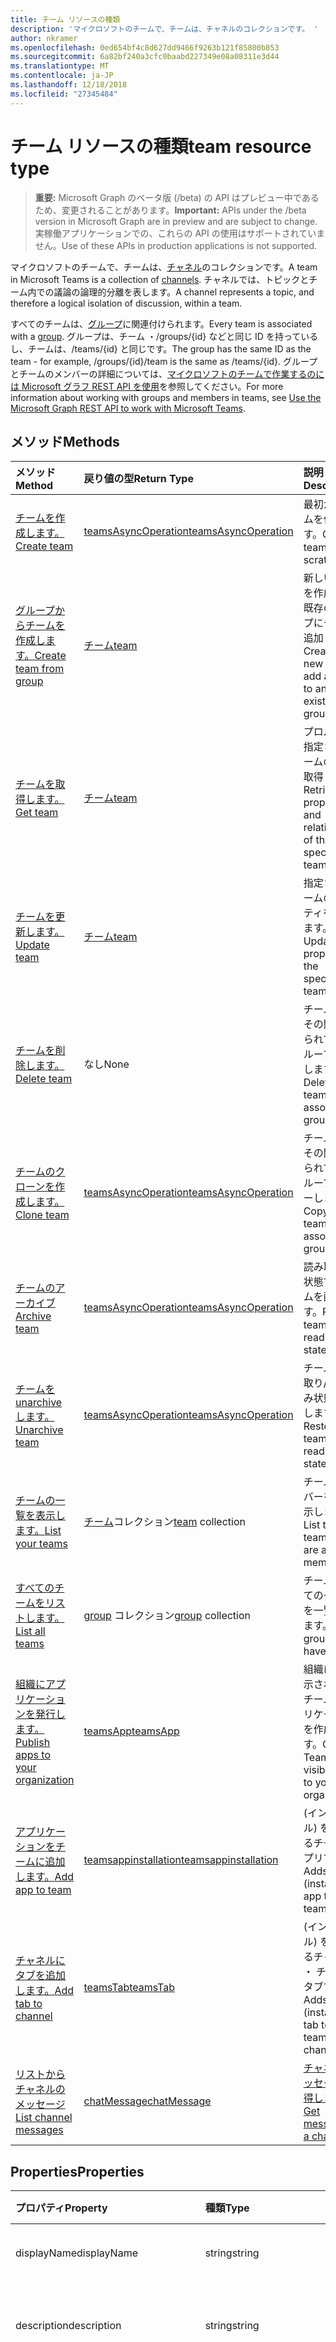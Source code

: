 ```yaml
---
title: チーム リソースの種類
description: 'マイクロソフトのチームで、チームは、チャネルのコレクションです。 '
author: nkramer
ms.openlocfilehash: 0ed654bf4c8d627dd9466f9263b121f85800b853
ms.sourcegitcommit: 6a82bf240a3cfc0baabd227349e08a08311e3d44
ms.translationtype: MT
ms.contentlocale: ja-JP
ms.lasthandoff: 12/18/2018
ms.locfileid: "27345484"
---
```

# <a name="team-resource-type"></a><span data-ttu-id="11e5d-103">チーム リソースの種類</span><span class="sxs-lookup"><span data-stu-id="11e5d-103">team resource type</span></span>

> <span data-ttu-id="11e5d-104">**重要:** Microsoft Graph のベータ版 (/beta) の API はプレビュー中であるため、変更されることがあります。</span><span class="sxs-lookup"><span data-stu-id="11e5d-104">**Important:** APIs under the /beta version in Microsoft Graph are in preview and are subject to change.</span></span> <span data-ttu-id="11e5d-105">実稼働アプリケーションでの、これらの API の使用はサポートされていません。</span><span class="sxs-lookup"><span data-stu-id="11e5d-105">Use of these APIs in production applications is not supported.</span></span>

<span data-ttu-id="11e5d-106">マイクロソフトのチームで、チームは、[チャネル](channel.md)のコレクションです。</span><span class="sxs-lookup"><span data-stu-id="11e5d-106">A team in Microsoft Teams is a collection of [channels](channel.md).</span></span> <span data-ttu-id="11e5d-107">チャネルでは、トピックとチーム内での議論の論理的分離を表します。</span><span class="sxs-lookup"><span data-stu-id="11e5d-107">A channel represents a topic, and therefore a logical isolation of discussion, within a team.</span></span>

<span data-ttu-id="11e5d-108">すべてのチームは、[グループ](../resources/group.md)に関連付けられます。</span><span class="sxs-lookup"><span data-stu-id="11e5d-108">Every team is associated with a [group](../resources/group.md).</span></span>
<span data-ttu-id="11e5d-109">グループは、チーム ・/groups/{id} などと同じ ID を持っているし、チームは、/teams/{id} と同じです。</span><span class="sxs-lookup"><span data-stu-id="11e5d-109">The group has the same ID as the team - for example, /groups/{id}/team is the same as /teams/{id}.</span></span>
<span data-ttu-id="11e5d-110">グループとチームのメンバーの詳細については、[マイクロソフトのチームで作業するのには Microsoft グラフ REST API を使用](teams-api-overview.md)を参照してください。</span><span class="sxs-lookup"><span data-stu-id="11e5d-110">For more information about working with groups and members in teams, see [Use the Microsoft Graph REST API to work with Microsoft Teams](teams-api-overview.md).</span></span>

## <a name="methods"></a><span data-ttu-id="11e5d-111">メソッド</span><span class="sxs-lookup"><span data-stu-id="11e5d-111">Methods</span></span>

| <span data-ttu-id="11e5d-112">メソッド</span><span class="sxs-lookup"><span data-stu-id="11e5d-112">Method</span></span>       | <span data-ttu-id="11e5d-113">戻り値の型</span><span class="sxs-lookup"><span data-stu-id="11e5d-113">Return Type</span></span>  |<span data-ttu-id="11e5d-114">説明</span><span class="sxs-lookup"><span data-stu-id="11e5d-114">Description</span></span>|
|:---------------|:--------|:----------|
|[<span data-ttu-id="11e5d-115">チームを作成します。</span><span class="sxs-lookup"><span data-stu-id="11e5d-115">Create team</span></span>](../api/team-post.md) | [<span data-ttu-id="11e5d-116">teamsAsyncOperation</span><span class="sxs-lookup"><span data-stu-id="11e5d-116">teamsAsyncOperation</span></span>](teamsasyncoperation.md) | <span data-ttu-id="11e5d-117">最初からチームを作成します。</span><span class="sxs-lookup"><span data-stu-id="11e5d-117">Create a team from scratch.</span></span> |
|[<span data-ttu-id="11e5d-118">グループからチームを作成します。</span><span class="sxs-lookup"><span data-stu-id="11e5d-118">Create team from group</span></span>](../api/team-put-teams.md) | [<span data-ttu-id="11e5d-119">チーム</span><span class="sxs-lookup"><span data-stu-id="11e5d-119">team</span></span>](team.md) | <span data-ttu-id="11e5d-120">新しいチームを作成または既存のグループにチームを追加します。</span><span class="sxs-lookup"><span data-stu-id="11e5d-120">Create a new team, or add a team to an existing group.</span></span>|
|[<span data-ttu-id="11e5d-121">チームを取得します。</span><span class="sxs-lookup"><span data-stu-id="11e5d-121">Get team</span></span>](../api/team-get.md) | [<span data-ttu-id="11e5d-122">チーム</span><span class="sxs-lookup"><span data-stu-id="11e5d-122">team</span></span>](team.md) | <span data-ttu-id="11e5d-123">プロパティと指定されたチームの関係を取得します。</span><span class="sxs-lookup"><span data-stu-id="11e5d-123">Retrieve the properties and relationships of the specified team.</span></span>|
|[<span data-ttu-id="11e5d-124">チームを更新します。</span><span class="sxs-lookup"><span data-stu-id="11e5d-124">Update team</span></span>](../api/team-update.md) | [<span data-ttu-id="11e5d-125">チーム</span><span class="sxs-lookup"><span data-stu-id="11e5d-125">team</span></span>](team.md) |<span data-ttu-id="11e5d-126">指定されたチームのプロパティを更新します。</span><span class="sxs-lookup"><span data-stu-id="11e5d-126">Update the properties of the specified team.</span></span> |
|[<span data-ttu-id="11e5d-127">チームを削除します。</span><span class="sxs-lookup"><span data-stu-id="11e5d-127">Delete team</span></span>](/graph/api/group-delete?view=graph-rest-1.0) | <span data-ttu-id="11e5d-128">なし</span><span class="sxs-lookup"><span data-stu-id="11e5d-128">None</span></span> |<span data-ttu-id="11e5d-129">チームおよびその関連付けられているグループを削除します。</span><span class="sxs-lookup"><span data-stu-id="11e5d-129">Delete the team and its associated group.</span></span> |
|[<span data-ttu-id="11e5d-130">チームのクローンを作成します。</span><span class="sxs-lookup"><span data-stu-id="11e5d-130">Clone team</span></span>](../api/team-clone.md) | [<span data-ttu-id="11e5d-131">teamsAsyncOperation</span><span class="sxs-lookup"><span data-stu-id="11e5d-131">teamsAsyncOperation</span></span>](../resources/teamsasyncoperation.md) |<span data-ttu-id="11e5d-132">チームおよびその関連付けられているグループをコピーします。</span><span class="sxs-lookup"><span data-stu-id="11e5d-132">Copy the team and its associated group.</span></span> |
|[<span data-ttu-id="11e5d-133">チームのアーカイブ</span><span class="sxs-lookup"><span data-stu-id="11e5d-133">Archive team</span></span>](../api/team-archive.md) | [<span data-ttu-id="11e5d-134">teamsAsyncOperation</span><span class="sxs-lookup"><span data-stu-id="11e5d-134">teamsAsyncOperation</span></span>](../resources/teamsasyncoperation.md) |<span data-ttu-id="11e5d-135">読み取り専用状態で、チームを配置します。</span><span class="sxs-lookup"><span data-stu-id="11e5d-135">Put the team in a read-only state.</span></span> |
|[<span data-ttu-id="11e5d-136">チームを unarchive します。</span><span class="sxs-lookup"><span data-stu-id="11e5d-136">Unarchive team</span></span>](../api/team-unarchive.md) | [<span data-ttu-id="11e5d-137">teamsAsyncOperation</span><span class="sxs-lookup"><span data-stu-id="11e5d-137">teamsAsyncOperation</span></span>](../resources/teamsasyncoperation.md) |<span data-ttu-id="11e5d-138">チームを読み取り/書き込み状態に復元します。</span><span class="sxs-lookup"><span data-stu-id="11e5d-138">Restore the team to a read-write state.</span></span> |
|[<span data-ttu-id="11e5d-139">チームの一覧を表示します。</span><span class="sxs-lookup"><span data-stu-id="11e5d-139">List your teams</span></span>](../api/user-list-joinedteams.md) | <span data-ttu-id="11e5d-140">[チーム](team.md)コレクション</span><span class="sxs-lookup"><span data-stu-id="11e5d-140">[team](team.md) collection</span></span> | <span data-ttu-id="11e5d-141">チームのメンバーを一覧表示します。</span><span class="sxs-lookup"><span data-stu-id="11e5d-141">List the teams you are a member of.</span></span> |
|[<span data-ttu-id="11e5d-142">すべてのチームをリストします。</span><span class="sxs-lookup"><span data-stu-id="11e5d-142">List all teams</span></span>](/graph/teams-list-all-teams) | <span data-ttu-id="11e5d-143">[group](group.md) コレクション</span><span class="sxs-lookup"><span data-stu-id="11e5d-143">[group](group.md) collection</span></span> | <span data-ttu-id="11e5d-144">チームのすべてのグループを一覧表示します。</span><span class="sxs-lookup"><span data-stu-id="11e5d-144">List all groups that have teams.</span></span> |
|[<span data-ttu-id="11e5d-145">組織にアプリケーションを発行します。</span><span class="sxs-lookup"><span data-stu-id="11e5d-145">Publish apps to your organization</span></span>](../resources/teamsapp.md)| [<span data-ttu-id="11e5d-146">teamsApp</span><span class="sxs-lookup"><span data-stu-id="11e5d-146">teamsApp</span></span>](../resources/teamsapp.md) | <span data-ttu-id="11e5d-147">組織にのみ表示されているチームのアプリケーションを作成します。</span><span class="sxs-lookup"><span data-stu-id="11e5d-147">Create Teams apps visible only to your organization.</span></span> |
|[<span data-ttu-id="11e5d-148">アプリケーションをチームに追加します。</span><span class="sxs-lookup"><span data-stu-id="11e5d-148">Add app to team</span></span>](../api/teamsappinstallation-add.md) | [<span data-ttu-id="11e5d-149">teamsappinstallation</span><span class="sxs-lookup"><span data-stu-id="11e5d-149">teamsappinstallation</span></span>](teamsappinstallation.md) | <span data-ttu-id="11e5d-150">(インストール) を追加するチームにアプリです。</span><span class="sxs-lookup"><span data-stu-id="11e5d-150">Adds (installs) an app to a team.</span></span>|
|[<span data-ttu-id="11e5d-151">チャネルにタブを追加します。</span><span class="sxs-lookup"><span data-stu-id="11e5d-151">Add tab to channel</span></span>](../api/teamstab-add.md) | [<span data-ttu-id="11e5d-152">teamsTab</span><span class="sxs-lookup"><span data-stu-id="11e5d-152">teamsTab</span></span>](../resources/teamstab.md) | <span data-ttu-id="11e5d-153">(インストール) を追加するチャネル ・ チームのタブです。</span><span class="sxs-lookup"><span data-stu-id="11e5d-153">Adds (installs) a tab to a team's channel.</span></span>|
|[<span data-ttu-id="11e5d-154">リストからチャネルのメッセージ</span><span class="sxs-lookup"><span data-stu-id="11e5d-154">List channel messages</span></span>](../api/channel-list-messages.md)  | [<span data-ttu-id="11e5d-155">chatMessage</span><span class="sxs-lookup"><span data-stu-id="11e5d-155">chatMessage</span></span>](../resources/chatmessage.md) | [<span data-ttu-id="11e5d-156">チャネルでメッセージを取得します。</span><span class="sxs-lookup"><span data-stu-id="11e5d-156">Get messages in a channel</span></span>](../api/channel-list-messages.md) |

## <a name="properties"></a><span data-ttu-id="11e5d-157">Properties</span><span class="sxs-lookup"><span data-stu-id="11e5d-157">Properties</span></span>

| <span data-ttu-id="11e5d-158">プロパティ</span><span class="sxs-lookup"><span data-stu-id="11e5d-158">Property</span></span> | <span data-ttu-id="11e5d-159">種類</span><span class="sxs-lookup"><span data-stu-id="11e5d-159">Type</span></span>   | <span data-ttu-id="11e5d-160">説明</span><span class="sxs-lookup"><span data-stu-id="11e5d-160">Description</span></span> |
|:---------------|:--------|:----------|
|<span data-ttu-id="11e5d-161">displayName</span><span class="sxs-lookup"><span data-stu-id="11e5d-161">displayName</span></span>|<span data-ttu-id="11e5d-162">string</span><span class="sxs-lookup"><span data-stu-id="11e5d-162">string</span></span>| <span data-ttu-id="11e5d-163">チームの名前。</span><span class="sxs-lookup"><span data-stu-id="11e5d-163">The name of the team.</span></span> |
|<span data-ttu-id="11e5d-164">description</span><span class="sxs-lookup"><span data-stu-id="11e5d-164">description</span></span>|<span data-ttu-id="11e5d-165">string</span><span class="sxs-lookup"><span data-stu-id="11e5d-165">string</span></span>| <span data-ttu-id="11e5d-166">チームの説明 (オプション)。</span><span class="sxs-lookup"><span data-stu-id="11e5d-166">An optional description for the team.</span></span> |
|<span data-ttu-id="11e5d-167">分類</span><span class="sxs-lookup"><span data-stu-id="11e5d-167">classification</span></span>|<span data-ttu-id="11e5d-168">string</span><span class="sxs-lookup"><span data-stu-id="11e5d-168">string</span></span>| <span data-ttu-id="11e5d-169">オプションのラベル。</span><span class="sxs-lookup"><span data-stu-id="11e5d-169">An optional label.</span></span> <span data-ttu-id="11e5d-170">通常、チームのデータやビジネスの重要度についても説明します。</span><span class="sxs-lookup"><span data-stu-id="11e5d-170">Typically describes the data or business sensitivity of the team.</span></span> <span data-ttu-id="11e5d-171">テナントのディレクトリに定義済みのセットのいずれかに一致する必要があります。</span><span class="sxs-lookup"><span data-stu-id="11e5d-171">Must match one of a pre-configured set in the tenant's directory.</span></span> |
|<span data-ttu-id="11e5d-172">特殊化</span><span class="sxs-lookup"><span data-stu-id="11e5d-172">specialization</span></span>|[<span data-ttu-id="11e5d-173">teamSpecialization</span><span class="sxs-lookup"><span data-stu-id="11e5d-173">teamSpecialization</span></span>](teamspecialization.md)| <span data-ttu-id="11e5d-174">省略可能。</span><span class="sxs-lookup"><span data-stu-id="11e5d-174">Optional.</span></span> <span data-ttu-id="11e5d-175">チームが特定のユース ケースの目的として かどうかを示します。</span><span class="sxs-lookup"><span data-stu-id="11e5d-175">Indicates whether the team is intended for a particular use case.</span></span>  <span data-ttu-id="11e5d-176">各チームの特殊化では、固有の動作とその使用例を対象としての経験へのアクセスを持ちます。</span><span class="sxs-lookup"><span data-stu-id="11e5d-176">Each team specialization has access to unique behaviors and experiences targeted to its use case.</span></span> |
|<span data-ttu-id="11e5d-177">visibility</span><span class="sxs-lookup"><span data-stu-id="11e5d-177">visibility</span></span>|[<span data-ttu-id="11e5d-178">teamVisibilityType</span><span class="sxs-lookup"><span data-stu-id="11e5d-178">teamVisibilityType</span></span>](teamvisibilitytype.md)| <span data-ttu-id="11e5d-179">可視性、グループとチームです。</span><span class="sxs-lookup"><span data-stu-id="11e5d-179">The visibility of a the group and team.</span></span> <span data-ttu-id="11e5d-180">パブリックの既定値です。</span><span class="sxs-lookup"><span data-stu-id="11e5d-180">Defaults to Public.</span></span> |
|<span data-ttu-id="11e5d-181">funSettings</span><span class="sxs-lookup"><span data-stu-id="11e5d-181">funSettings</span></span>|[<span data-ttu-id="11e5d-182">teamFunSettings</span><span class="sxs-lookup"><span data-stu-id="11e5d-182">teamFunSettings</span></span>](teamfunsettings.md) |<span data-ttu-id="11e5d-183">Giphy、memes、およびチームのステッカーを構成する設定を使用します。</span><span class="sxs-lookup"><span data-stu-id="11e5d-183">Settings to configure use of Giphy, memes, and stickers in the team.</span></span>|
|<span data-ttu-id="11e5d-184">guestSettings</span><span class="sxs-lookup"><span data-stu-id="11e5d-184">guestSettings</span></span>|[<span data-ttu-id="11e5d-185">teamGuestSettings</span><span class="sxs-lookup"><span data-stu-id="11e5d-185">teamGuestSettings</span></span>](teamguestsettings.md) |<span data-ttu-id="11e5d-186">来園者が作成、更新、またはチーム内のチャンネルを削除するかどうかを構成するのに設定します。</span><span class="sxs-lookup"><span data-stu-id="11e5d-186">Settings to configure whether guests can create, update, or delete channels in the team.</span></span>|
|<span data-ttu-id="11e5d-187">isArchived</span><span class="sxs-lookup"><span data-stu-id="11e5d-187">isArchived</span></span>|<span data-ttu-id="11e5d-188">ブール型</span><span class="sxs-lookup"><span data-stu-id="11e5d-188">Boolean</span></span>|<span data-ttu-id="11e5d-189">このチームが、読み取り専用モードでかどうかです。</span><span class="sxs-lookup"><span data-stu-id="11e5d-189">Whether this team is in read-only mode.</span></span> |
|<span data-ttu-id="11e5d-190">memberSettings</span><span class="sxs-lookup"><span data-stu-id="11e5d-190">memberSettings</span></span>|[<span data-ttu-id="11e5d-191">teamMemberSettings</span><span class="sxs-lookup"><span data-stu-id="11e5d-191">teamMemberSettings</span></span>](teammembersettings.md) |<span data-ttu-id="11e5d-192">など、メンバーが特定のアクションを実行するかどうかを構成する設定は、チャネルを作成し、チームにボットを追加します。</span><span class="sxs-lookup"><span data-stu-id="11e5d-192">Settings to configure whether members can perform certain actions, for example, create channels and add bots, in the team.</span></span>|
|<span data-ttu-id="11e5d-193">messagingSettings</span><span class="sxs-lookup"><span data-stu-id="11e5d-193">messagingSettings</span></span>|[<span data-ttu-id="11e5d-194">teamMessagingSettings</span><span class="sxs-lookup"><span data-stu-id="11e5d-194">teamMessagingSettings</span></span>](teammessagingsettings.md) |<span data-ttu-id="11e5d-195">メッセージングを構成する設定は、チーム内の参照。</span><span class="sxs-lookup"><span data-stu-id="11e5d-195">Settings to configure messaging and mentions in the team.</span></span>|
|<span data-ttu-id="11e5d-196">webUrl</span><span class="sxs-lookup"><span data-stu-id="11e5d-196">webUrl</span></span>|<span data-ttu-id="11e5d-197">文字列 (読み取り専用)</span><span class="sxs-lookup"><span data-stu-id="11e5d-197">string (readonly)</span></span> | <span data-ttu-id="11e5d-198">クライアントの Microsoft のチームにチームに移動するハイパーリンク。</span><span class="sxs-lookup"><span data-stu-id="11e5d-198">A hyperlink that will go to the team in the Microsoft Teams client.</span></span> <span data-ttu-id="11e5d-199">これは、クライアントの Microsoft のチームにチームを右クリックし、**チームへのリンクを取得する**を選択するときに表示される URL です。</span><span class="sxs-lookup"><span data-stu-id="11e5d-199">This is the URL that you get when you right-click a team in the Microsoft Teams client and select **Get link to team**.</span></span> <span data-ttu-id="11e5d-200">この URL は、非透過 blob として扱われます、解析されない必要があります。</span><span class="sxs-lookup"><span data-stu-id="11e5d-200">This URL should be treated as an opaque blob, and not parsed.</span></span> |

## <a name="relationships"></a><span data-ttu-id="11e5d-201">リレーションシップ</span><span class="sxs-lookup"><span data-stu-id="11e5d-201">Relationships</span></span>

| <span data-ttu-id="11e5d-202">リレーションシップ</span><span class="sxs-lookup"><span data-stu-id="11e5d-202">Relationship</span></span> | <span data-ttu-id="11e5d-203">型</span><span class="sxs-lookup"><span data-stu-id="11e5d-203">Type</span></span>   | <span data-ttu-id="11e5d-204">説明</span><span class="sxs-lookup"><span data-stu-id="11e5d-204">Description</span></span> |
|:---------------|:--------|:----------|
|<span data-ttu-id="11e5d-205">apps</span><span class="sxs-lookup"><span data-stu-id="11e5d-205">apps</span></span>|<span data-ttu-id="11e5d-206">[teamsApp](teamsapp.md)コレクション</span><span class="sxs-lookup"><span data-stu-id="11e5d-206">[teamsApp](teamsapp.md) collection</span></span>| <span data-ttu-id="11e5d-207">(古い形式)このチームにインストールされているアプリケーションです。</span><span class="sxs-lookup"><span data-stu-id="11e5d-207">(Obsolete) The apps installed in this team.</span></span>|
|<span data-ttu-id="11e5d-208">チャンネル</span><span class="sxs-lookup"><span data-stu-id="11e5d-208">channels</span></span>|<span data-ttu-id="11e5d-209">[チャネル](channel.md)コレクション</span><span class="sxs-lookup"><span data-stu-id="11e5d-209">[channel](channel.md) collection</span></span>|<span data-ttu-id="11e5d-210">チャンネルとチームに関連付けられているメッセージのコレクションです。</span><span class="sxs-lookup"><span data-stu-id="11e5d-210">The collection of channels & messages associated with the team.</span></span>|
|<span data-ttu-id="11e5d-211">installedApps</span><span class="sxs-lookup"><span data-stu-id="11e5d-211">installedApps</span></span>|<span data-ttu-id="11e5d-212">[teamsAppInstallation](teamsappinstallation.md)コレクション</span><span class="sxs-lookup"><span data-stu-id="11e5d-212">[teamsAppInstallation](teamsappinstallation.md) collection</span></span>|<span data-ttu-id="11e5d-213">このチームにインストールされているアプリケーションです。</span><span class="sxs-lookup"><span data-stu-id="11e5d-213">The apps installed in this team.</span></span>|
|<span data-ttu-id="11e5d-214">owners</span><span class="sxs-lookup"><span data-stu-id="11e5d-214">owners</span></span>|[<span data-ttu-id="11e5d-215">user</span><span class="sxs-lookup"><span data-stu-id="11e5d-215">user</span></span>](user.md)| <span data-ttu-id="11e5d-216">このチームの所有者の一覧です。</span><span class="sxs-lookup"><span data-stu-id="11e5d-216">The list of this team's owners.</span></span> |
|<span data-ttu-id="11e5d-217">template</span><span class="sxs-lookup"><span data-stu-id="11e5d-217">template</span></span>|[<span data-ttu-id="11e5d-218">teamsTemplate</span><span class="sxs-lookup"><span data-stu-id="11e5d-218">teamsTemplate</span></span>](teamstemplate.md)| <span data-ttu-id="11e5d-219">このチームが作成したテンプレートです。</span><span class="sxs-lookup"><span data-stu-id="11e5d-219">The template this team was created from.</span></span> |

## <a name="json-representation"></a><span data-ttu-id="11e5d-220">JSON 表記</span><span class="sxs-lookup"><span data-stu-id="11e5d-220">JSON representation</span></span>

<span data-ttu-id="11e5d-221">リソースの JSON 表記を次に示します。</span><span class="sxs-lookup"><span data-stu-id="11e5d-221">The following is a JSON representation of the resource.</span></span>

<!-- {
  "blockType": "resource",
  "@odata.type": "microsoft.graph.team",
  "baseType": "microsoft.graph.entity"
}-->

```json
{  
  "guestSettings": {"@odata.type": "microsoft.graph.teamGuestSettings"},
  "memberSettings": {"@odata.type": "microsoft.graph.teamMemberSettings"},
  "messagingSettings": {"@odata.type": "microsoft.graph.teamMessagingSettings"},
  "funSettings": {"@odata.type": "microsoft.graph.teamFunSettings"},
  "isArchived": false,
  "webUrl": "https://...longUrl..."
}

```

<!-- uuid: 8fcb5dbc-d5aa-4681-8e31-b001d5168d79
2015-10-25 14:57:30 UTC -->
<!-- {
  "type": "#page.annotation",
  "description": "team resource",
  "keywords": "",
  "section": "documentation",
  "tocPath": ""
}-->

## <a name="see-also"></a><span data-ttu-id="11e5d-222">関連項目</span><span class="sxs-lookup"><span data-stu-id="11e5d-222">See Also</span></span>
- [<span data-ttu-id="11e5d-223">チームのグループを作成</span><span class="sxs-lookup"><span data-stu-id="11e5d-223">Creating a group with a team</span></span>](/graph/teams-create-group-and-team)
- [<span data-ttu-id="11e5d-224">チーム API の概要</span><span class="sxs-lookup"><span data-stu-id="11e5d-224">Teams API Overview</span></span>](teams-api-overview.md)
